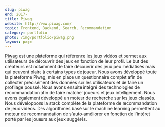 ```yaml
---
slug: piwag
end: 2017-
title: Piwag
website: http://www.piwag.com/
topic: Frontend, Backend, Search, Recommandation 
category: portfolio
photo: /img/portfolio/piwag.png
layout: page
---
```

[Piwag]({{page.website}}) est une plateforme qui référence les jeux vidéos et permet aux utilisateurs de découvrir des jeux en fonction de leur profil.
Le but des créateurs est notamment de faire découvrir des jeux peu médiatisés mais qui peuvent plaire à certains types de joueur.
Nous avons développé toute la plateforme Piwag, mis en place un questionnaire complet afin de collecter précisément des données sur les utilisateurs et de faire un profilage poussé. Nous avons ensuite intégré des technologies de recommandation
afin de faire matcher joueurs et jeux intelligement. Nous avons également développé un moteur de recherche sur les jeux classés.
Nous développons la stack complète de la plateforme  de recommandation de jeux vidéos.
Des algorithmes basé sur le machine learning permettent au moteur de recommandation de s'auto-améliorer en fonction de l'intéret porté par les joueurs aux jeux suggérés.